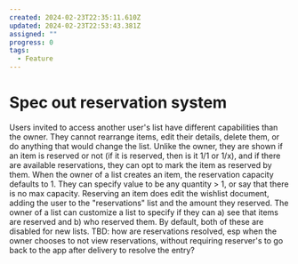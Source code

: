 ```yaml
---
created: 2024-02-23T22:35:11.610Z
updated: 2024-02-23T22:53:43.381Z
assigned: ""
progress: 0
tags:
  - Feature
---
```


# Spec out reservation system

Users invited to access another user's list have different capabilities than the owner. They cannot rearrange items, edit their details, delete them, or do anything that would change the list. Unlike the owner, they are shown if an item is reserved or not (if it is reserved, then is it 1/1 or 1/x), and if there are available reservations, they can opt to mark the item as reserved by them.
When the owner of a list creates an item, the reservation capacity defaults to 1. They can specify value to be any quantity > 1, or say that there is no max capacity.
Reserving an item does edit the wishlist document, adding the user to the "reservations" list and the amount they reserved.
The owner of a list can customize a list to specify if they can a) see that items are reserved and b) who reserved them. By default, both of these are disabled for new lists.
TBD: how are reservations resolved, esp when the owner chooses to not view reservations, without requiring reserver's to go back to the app after delivery to resolve the entry?
